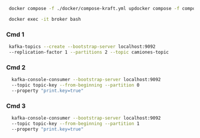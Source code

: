 ```bash
  docker compose -f ./docker/compose-kraft.yml updocker compose -f compose-kraft.yml up -d
  ```

 ```bash
  docker exec -it broker bash
  ```

### Cmd 1
 ```bash
  kafka-topics --create --bootstrap-server localhost:9092 
  --replication-factor 1 --partitions 2 --topic camiones-topic
  ``` 

### Cmd 2
```bash
  kafka-console-consumer --bootstrap-server localhost:9092 
  --topic topic-key --from-beginning --partition 0 
  --property "print.key=true"
  ```

### Cmd 3
```bash
  kafka-console-consumer --bootstrap-server localhost:9092 
  --topic topic-key --from-beginning --partition 1 
  --property "print.key=true"
  ```